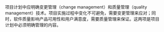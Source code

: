 项目计划中应明确变更管理（change management）和质量管理（quality management）技术。项目实施过程中变化不可避免，需要变更管理来应对；同时，软件质量影响产品可用性和用户满意度，需要质量管理来保证。这两项是项目计划中必须明确管理的内容。